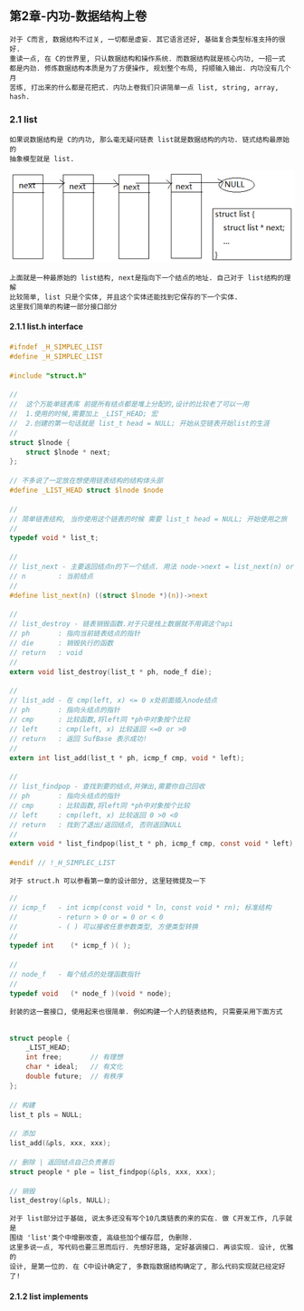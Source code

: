 ## 第2章-内功-数据结构上卷

    对于 C而言, 数据结构不过关, 一切都是虚妄. 其它语言还好, 基础复合类型标准支持的很好.
    重读一点, 在 C的世界里, 只认数据结构和操作系统. 而数据结构就是核心内功, 一招一式
    都是内劲. 修炼数据结构本质是为了方便操作, 规划整个布局, 捋顺输入输出. 内功没有几个月
    苦练, 打出来的什么都是花把式. 内功上卷我们只讲简单一点 list, string, array, hash.

### 2.1 list

    如果说数据结构是 C的内功, 那么毫无疑问链表 list就是数据结构的内功. 链式结构最原始的
    抽象模型就是 list.

![list](img/list.png) 
    
    上面就是一种最原始的 list结构, next是指向下一个结点的地址. 自己对于 list结构的理解
    比较简单, list 只是个实体, 并且这个实体还能找到它保存的下一个实体.  
    这里我们简单的构建一部分接口部分

#### 2.1.1 list.h interface

```C
#ifndef _H_SIMPLEC_LIST
#define _H_SIMPLEC_LIST

#include "struct.h"

//
//	这个万能单链表库 前提所有结点都是堆上分配的,设计的比较老了可以一用
//	1.使用的时候,需要加上 _LIST_HEAD; 宏
//	2.创建的第一句话就是 list_t head = NULL; 开始从空链表开始list的生涯
//
struct $lnode {
	struct $lnode * next;
};

// 不多说了一定放在想使用链表结构的结构体头部
#define _LIST_HEAD struct $lnode $node

//
// 简单链表结构, 当你使用这个链表的时候 需要 list_t head = NULL; 开始使用之旅
//
typedef void * list_t;

//
// list_next - 主要返回结点n的下一个结点. 用法 node->next = list_next(n) or list_next(n) = node;
// n		: 当前结点
//
#define list_next(n) ((struct $lnode *)(n))->next

//
// list_destroy - 链表销毁函数.对于只是栈上数据就不用调这个api
// ph 		: 指向当前链表结点的指针
// die		: 销毁执行的函数
// return	: void
//
extern void list_destroy(list_t * ph, node_f die);

//
// list_add - 在 cmp(left, x) <= 0 x处前面插入node结点
// ph		: 指向头结点的指针
// cmp		: 比较函数,将left同 *ph中对象按个比较
// left		: cmp(left, x) 比较返回 <=0 or >0
// return	: 返回 SufBase 表示成功!
//
extern int list_add(list_t * ph, icmp_f cmp, void * left);

//
// list_findpop - 查找到要的结点,并弹出,需要你自己回收
// ph		: 指向头结点的指针
// cmp		: 比较函数,将left同 *ph中对象按个比较
// left		: cmp(left, x) 比较返回 0 >0 <0
// return	: 找到了退出/返回结点, 否则返回NULL
//
extern void * list_findpop(list_t * ph, icmp_f cmp, const void * left);

#endif // !_H_SIMPLEC_LIST
```

    对于 struct.h 可以参看第一章的设计部分, 这里轻微提及一下 

```C
//
// icmp_f   - int icmp(const void * ln, const void * rn); 标准结构
//          - return > 0 or = 0 or < 0
//          - ( ) 可以接收任意参数类型, 方便类型转换
//
typedef int    (* icmp_f )( );

//
// node_f   - 每个结点的处理函数指针
//
typedef void   (* node_f )(void * node);

```

    封装的这一套接口, 使用起来也很简单. 例如构建一个人的链表结构, 只需要采用下面方式

```C

struct people {
    _LIST_HEAD;
    int free;       // 有理想
    char * ideal;   // 有文化
    double future;  // 有秩序
};

// 构建
list_t pls = NULL;

// 添加
list_add(&pls, xxx, xxx);

// 删除 | 返回结点自己负责善后
struct people * ple = list_findpop(&pls, xxx, xxx);

// 销毁
list_destroy(&pls, NULL);

```

    对于 list部分过于基础, 说太多还没有写个10几类链表的来的实在. 做 C开发工作, 几乎就是
    围绕 'list'类个中增删改查, 高级些加个缓存层, 伪删除.
    这里多说一点, 写代码也要三思而后行. 先想好思路, 定好基调接口. 再谈实现. 设计, 优雅的
    设计, 是第一位的. 在 C中设计确定了, 多数指数据结构确定了, 那么代码实现就已经定好了!

#### 2.1.2 list implements

    